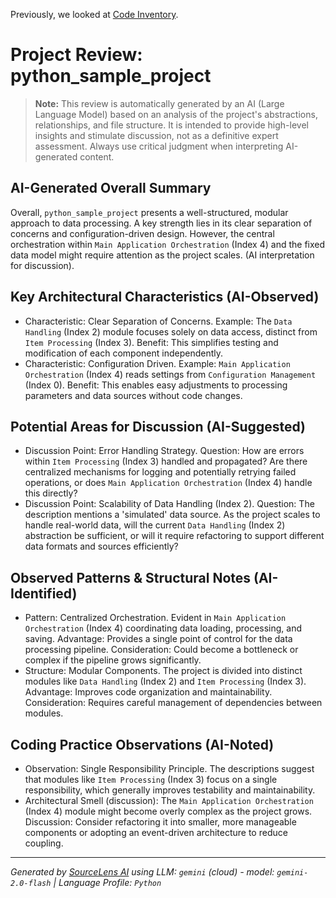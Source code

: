 Previously, we looked at [Code Inventory](08_code_inventory.md).

# Project Review: python_sample_project
> **Note:** This review is automatically generated by an AI (Large Language Model) based on an analysis of the project's abstractions, relationships, and file structure. It is intended to provide high-level insights and stimulate discussion, not as a definitive expert assessment. Always use critical judgment when interpreting AI-generated content.
## AI-Generated Overall Summary
Overall, `python_sample_project` presents a well-structured, modular approach to data processing. A key strength lies in its clear separation of concerns and configuration-driven design. However, the central orchestration within `Main Application Orchestration` (Index 4) and the fixed data model might require attention as the project scales. (AI interpretation for discussion).
## Key Architectural Characteristics (AI-Observed)
- Characteristic: Clear Separation of Concerns. Example: The `Data Handling` (Index 2) module focuses solely on data access, distinct from `Item Processing` (Index 3). Benefit: This simplifies testing and modification of each component independently.
- Characteristic: Configuration Driven. Example: `Main Application Orchestration` (Index 4) reads settings from `Configuration Management` (Index 0). Benefit: This enables easy adjustments to processing parameters and data sources without code changes.
## Potential Areas for Discussion (AI-Suggested)
- Discussion Point: Error Handling Strategy. Question: How are errors within `Item Processing` (Index 3) handled and propagated? Are there centralized mechanisms for logging and potentially retrying failed operations, or does `Main Application Orchestration` (Index 4) handle this directly?
- Discussion Point: Scalability of Data Handling (Index 2). Question: The description mentions a 'simulated' data source. As the project scales to handle real-world data, will the current `Data Handling` (Index 2) abstraction be sufficient, or will it require refactoring to support different data formats and sources efficiently?
## Observed Patterns & Structural Notes (AI-Identified)
- Pattern: Centralized Orchestration. Evident in `Main Application Orchestration` (Index 4) coordinating data loading, processing, and saving. Advantage: Provides a single point of control for the data processing pipeline. Consideration: Could become a bottleneck or complex if the pipeline grows significantly.
- Structure: Modular Components. The project is divided into distinct modules like `Data Handling` (Index 2) and `Item Processing` (Index 3). Advantage: Improves code organization and maintainability. Consideration: Requires careful management of dependencies between modules.
## Coding Practice Observations (AI-Noted)
- Observation: Single Responsibility Principle. The descriptions suggest that modules like `Item Processing` (Index 3) focus on a single responsibility, which generally improves testability and maintainability.
- Architectural Smell (discussion): The `Main Application Orchestration` (Index 4) module might become overly complex as the project grows. Discussion: Consider refactoring it into smaller, more manageable components or adopting an event-driven architecture to reduce coupling.


---

*Generated by [SourceLens AI](https://github.com/darijo2yahoocom/sourceLensAI) using LLM: `gemini` (cloud) - model: `gemini-2.0-flash` | Language Profile: `Python`*